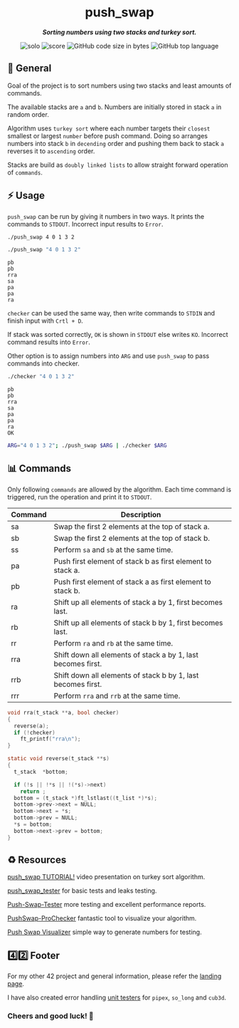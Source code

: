 <h1 align="center">
  push_swap
</h1>

<p align="center">
	<b><i>Sorting numbers using two stacks and turkey sort.</i></b><br>
</p>

<p align="center">
  <img src="https://img.shields.io/badge/Solo-violet?style=for-the-badge" alt="solo">
  <img src="https://img.shields.io/badge/Score-125%2F100-lightgreen?style=for-the-badge" alt="score">
	<img src="https://img.shields.io/github/languages/code-size/Jarnomer/push_swap?style=for-the-badge&color=orange" alt="GitHub code size in bytes">
  <img src="https://img.shields.io/github/languages/top/Jarnomer/push_swap?style=for-the-badge&logo=c&label=%20&labelColor=gray&color=lightblue" alt="GitHub top language">
</p>

## 📝 General

Goal of the project is to sort numbers using two stacks and least amounts of commands.

The available stacks are `a` and `b`. Numbers are initially stored in stack `a` in random order.

Algorithm uses `turkey sort` where each number targets their `closest` smallest or largest `number` before push command. Doing so arranges numbers into stack `b` in `decending` order and pushing them back to stack `a` reverses it to `ascending` order.

Stacks are build as `doubly linked lists` to allow straight forward operation of `commands`.

## ⚡ Usage

`push_swap` can be run by giving it numbers in two ways. It prints the commands to `STDOUT`. Incorrect input results to `Error`.

```bash
./push_swap 4 0 1 3 2
```

```bash
./push_swap "4 0 1 3 2"
```

```
pb
pb
rra
sa
pa
pa
ra
```

`checker` can be used the same way, then write commands to `STDIN` and finish input with `Crtl + D`. 

If stack was sorted correctly, `OK` is shown in `STDOUT` else writes `KO`. Incorrect command results into `Error`.

Other option is to assign numbers into `ARG` and use `push_swap` to pass commands into checker.

```bash
./checker "4 0 1 3 2"
```

```
pb
pb
rra
sa
pa
pa
ra
OK
```

```bash
ARG="4 0 1 3 2"; ./push_swap $ARG | ./checker $ARG
```

## 📊 Commands

Only following `commands` are allowed by the algorithm. Each time command is triggered, run the operation and print it to `STDOUT`.

| Command | Description                                                      |
|---------|-----------------------------------------------------------------------------|
| sa      | Swap the first 2 elements at the top of stack a. |
| sb      | Swap the first 2 elements at the top of stack b. |
| ss      | Perform `sa` and `sb` at the same time.          |
| pa      | Push first element of stack b as first element to stack a. |
| pb      | Push first element of stack a as first element to stack b. |
| ra      | Shift up all elements of stack a by 1, first becomes last. |
| rb      | Shift up all elements of stack b by 1, first becomes last. |
| rr      | Perform `ra` and `rb` at the same time.          |
| rra     | Shift down all elements of stack a by 1, last becomes first. |
| rrb     | Shift down all elements of stack b by 1, last becomes first. |
| rrr     | Perform `rra` and `rrb` at the same time.        |

```c
void rra(t_stack **a, bool checker)
{
  reverse(a);
  if (!checker)
    ft_printf("rra\n");
}
```

```c
static void reverse(t_stack **s)
{
  t_stack  *bottom;

  if (!s || !*s || !(*s)->next)
    return ;
  bottom = (t_stack *)ft_lstlast((t_list *)*s);
  bottom->prev->next = NULL;
  bottom->next = *s;
  bottom->prev = NULL;
  *s = bottom;
  bottom->next->prev = bottom;
}
```

## ♻️ Resources

[push_swap TUTORIAL!](https://www.youtube.com/watch?v=wRvipSG4Mmk) video presentation on turkey sort algorithm.

[push_swap_tester](https://github.com/LeoFu9487/push_swap_tester) for basic tests and leaks testing.

[Push-Swap-Tester](https://github.com/gemartin99/Push-Swap-Tester) more testing and excellent performance reports.

[PushSwap-ProChecker](https://github.com/ailopez-o/42Barcelona-PushSwap-ProChecker) fantastic tool to visualize your algorithm.

[Push Swap Visualizer](https://push-swap-visualizer.vercel.app/) simple way to generate numbers for testing.

## 4️⃣2️⃣ Footer

For my other 42 project and general information, please refer the [landing page](https://github.com/Jarnomer/Hive42).

I have also created error handling [unit testers](https://github.com/Jarnomer/Hive42) for `pipex`, `so_long` and `cub3d`.

### Cheers and good luck! 🥳